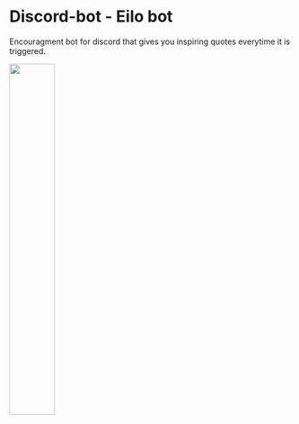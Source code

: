 # Discord-bot - Eilo bot

Encouragment bot for discord that gives you inspiring quotes everytime it is triggered.

<img src="https://user-images.githubusercontent.com/63910744/132833279-c7ad966f-7bb7-4a33-b2fe-093325e2726f.png" align="center" width=40% height=40%>




